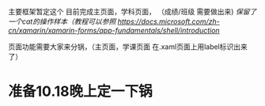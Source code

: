 主要框架暂定这个
目前完成主页面，学科页面， （成绩/班级 需要做出来)
*保留了一个cat的操作样本（教程可以参照*
*https://docs.microsoft.com/zh-cn/xamarin/xamarin-forms/app-fundamentals/shell/introduction*

页面功能需要大家来分锅，（主页面，学课页面  在.xaml页面上用label标识出来了）

# 准备10.18晚上定一下锅 #
